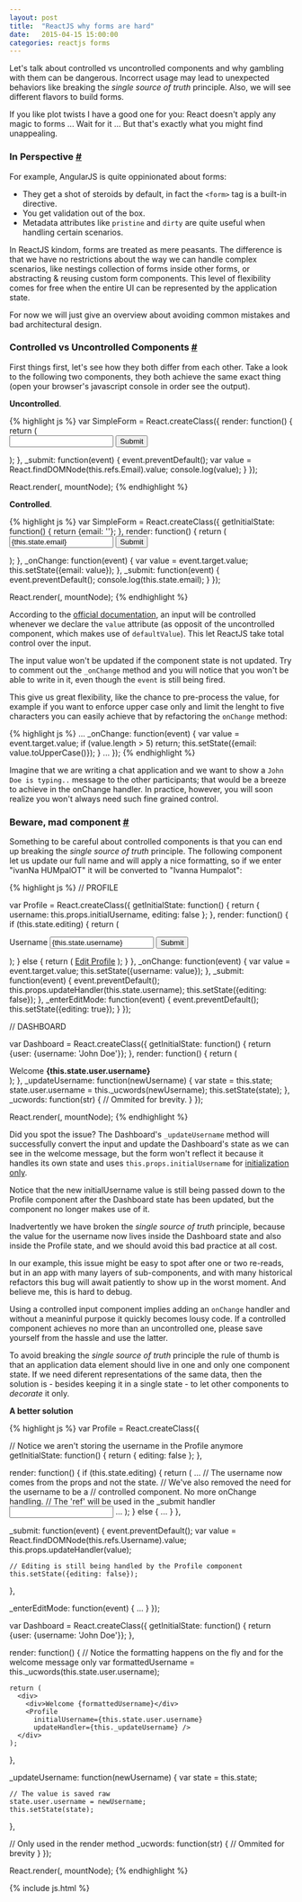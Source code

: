 ```yaml
---
layout: post
title:  "ReactJS why forms are hard"
date:   2015-04-15 15:00:00
categories: reactjs forms
---
```

Let's talk about controlled vs uncontrolled components and why gambling with them can be dangerous. Incorrect usage may lead to unexpected behaviors like  breaking the _single source of truth_ principle. Also, we will see different flavors to build forms.

If you like plot twists I have a good one for you: React doesn't apply any magic to forms ... Wait for it ... But that's exactly what you might find unappealing.

<a id="in-perspective"></a>

### In Perspective [#](#in-perspective)

For example, AngularJS is quite oppinionated about forms:

* They get a shot of steroids by default, in fact the `<form>` tag is a built-in directive.
* You get validation out of the box.
* Metadata attributes like `pristine` and `dirty` are quite useful when handling certain scenarios.

In ReactJS kindom, forms are treated as mere peasants. The difference is that we have no restrictions about the way we can handle complex scenarios, like nestings collection of forms inside other forms, or abstracting & reusing custom form components. This level of flexibility comes for free when the entire UI can be represented by the application state.

For now we will just give an overview about avoiding common mistakes and bad architectural design.

<a id="controlled-vs-uncontrolled-components"></a>

### Controlled vs Uncontrolled Components [#](#controlled-vs-uncontrolled-components)

First things first, let's see how they both differ from each other. Take a look to the following two components,
they both achieve the same exact thing (open your browser's javascript console in order see the output).

**Uncontrolled**.

<div id="sample1">
{% highlight js %}
var SimpleForm = React.createClass({
  render: function() {
    return (
      <form>
        <input ref="Email" defaultValue="" />
        <button onClick={this._submit}>Submit</button>
      </form>
    );
    },
  _submit: function(event) {
    event.preventDefault();
    var value = React.findDOMNode(this.refs.Email).value;
    console.log(value);
  }
});

React.render(<SimpleForm />, mountNode);
{% endhighlight %}
</div>

**Controlled**.

<div id="sample2">
{% highlight js %}
var SimpleForm = React.createClass({
  getInitialState: function() {
    return {email: ''};
  },
  render: function() {
    return (
      <form>
        <input value={this.state.email} onChange={this._onChange} />
        <button onClick={this._submit}>Submit</button>
      </form>
    );
  },
  _onChange: function(event) {
    var value = event.target.value;
    this.setState({email: value});
  },
  _submit: function(event) {
    event.preventDefault();
    console.log(this.state.email);
  }
});

React.render(<SimpleForm />, mountNode);
{% endhighlight %}
</div>

According to the [official documentation][controlled-and-uncontrolled-components], an input will be controlled whenever we declare the `value` attribute (as opposit of the uncontrolled component, which makes use of `defaultValue`). This let ReactJS take total control over the input.

The input value won't be updated if the component state is not updated. Try to comment out the `_onChange` method and you will notice that you won't be able to write in it, even though the `event` is still being fired.

This give us great flexibility, like the chance to pre-process the value, for example if you want to enforce upper case only and limit the lenght to five characters you can easily achieve that by refactoring the `onChange` method:

<div id="sample3">
{% highlight js %}
  ...
  _onChange: function(event) {
    var value = event.target.value;
    if (value.length > 5) return;
    this.setState({email: value.toUpperCase()});
  }
  ...
});
{% endhighlight %}
</div>

Imagine that we are writing a chat application and we want to show a `John Doe is typing..` message to the other participants; that would be a breeze to achieve in the onChange handler. In practice, however, you will soon realize you won't always need such fine grained control.

<a id="beware-mad-component"></a>

### Beware, mad component [#](#beware-mad-component)

Something to be careful about controlled components is that you can end up breaking the _single source of truth_ principle. The following component let us update our full name and will apply a nice formatting, so if we enter "ivanNa HUMpalOT" it will be converted to "Ivanna Humpalot":

<div id="sample4">
{% highlight js %}
// PROFILE

var Profile = React.createClass({
  getInitialState: function() {
    return {
      username: this.props.initialUsername,
      editing: false
    };
  },
  render: function() {
    if (this.state.editing) {
      return (
        <form>
          <label>Username</label>
          <input value={this.state.username} onChange={this._onChange} />
          <button onClick={this._submit}>Submit</button>
        </form>
      );
    } else {
      return (
        <a href="#" onClick={this._enterEditMode}>Edit Profile</a>
      );
    }
  },
  _onChange: function(event) {
    var value = event.target.value;
    this.setState({username: value});
  },
  _submit: function(event) {
    event.preventDefault();
    this.props.updateHandler(this.state.username);
    this.setState({editing: false});
  },
  _enterEditMode: function(event) {
    event.preventDefault();
    this.setState({editing: true});
  }
});

// DASHBOARD

var Dashboard = React.createClass({
  getInitialState: function() {
    return {user: {username: 'John Doe'}};
  },
  render: function() {
    return (
      <div>
        <div>Welcome <strong>{this.state.user.username}</strong></div>
        <Profile
          initialUsername={this.state.user.username}
          updateHandler={this._updateUsername} />
      </div>
    );
  },
  _updateUsername: function(newUsername) {
    var state = this.state;
    state.user.username = this._ucwords(newUsername);
    this.setState(state);
  },
  _ucwords: function(str) {
    // Ommited for brevity.
  }
});

React.render(<Dashboard />, mountNode);
{% endhighlight %}
</div>

Did you spot the issue? The Dashboard's `_updateUsername` method will successfully convert the input and update the Dashboard's state as we can see in the welcome message, but the form won't reflect it because it handles its own state and uses `this.props.initialUsername` for [initialization only][props-in-state].

Notice that the new initialUsername value is still being passed down to the Profile component after the Dashboard state has been updated, but the component no longer makes use of it.

Inadvertently we have broken  the _single source of truth_ principle, because the value for the username now lives inside the Dashboard state and also inside the Profile state, and we should avoid this bad practice at all cost.

In our example, this issue might be easy to spot after one or  two re-reads, but in an app with many layers of sub-components, and with many historical refactors this bug will await patiently to show up in the worst moment. And believe me, this is hard to debug.

Using a controlled input component implies adding an `onChange` handler and without a meaninful purpose it quickly becomes lousy code. If a controlled component achieves no more than an uncontrolled one, please save yourself from the hassle and use the latter.

To avoid breaking the _single source of truth_ principle the rule of thumb is that an application data element should live in one and only one component state. If we need diferent representations of the same data, then the solution is - besides keeping it in a single state - to let other components to _decorate_ it only.

**A better solution**

<div id="sample5">
{% highlight js %}
var Profile = React.createClass({

  // Notice we aren't storing the username in the Profile anymore
  getInitialState: function() {
    return {
      editing: false
    };
  },

  render: function() {
    if (this.state.editing) {
      return (
        ...
          // The username now comes from the props and not the state.
          // We've also removed the need for the username to be a
          // controlled component. No more onChange handling.
          // The 'ref' will be used in the _submit handler
          <input ref="Username" defaultValue={this.props.initialUsername} />
        ...
      );
    } else {
      ...
    }
  },

  _submit: function(event) {
    event.preventDefault();
    var value = React.findDOMNode(this.refs.Username).value;
    this.props.updateHandler(value);

    // Editing is still being handled by the Profile component
    this.setState({editing: false});
  },

  _enterEditMode: function(event) {
    ...
  }
});

var Dashboard = React.createClass({
  getInitialState: function() {
    return {user: {username: 'John Doe'}};
  },

  render: function() {
    // Notice the formatting happens on the fly and for the welcome message only
    var formattedUsername = this._ucwords(this.state.user.username);

    return (
      <div>
        <div>Welcome {formattedUsername}</div>
        <Profile
          initialUsername={this.state.user.username}
          updateHandler={this._updateUsername} />
      </div>
    );
  },

  _updateUsername: function(newUsername) {
    var state = this.state;

    // The value is saved raw
    state.user.username = newUsername;
    this.setState(state);
  },

  // Only used in the render method
  _ucwords: function(str) {
    // Ommited for brevity
  }
});

React.render(<Dashboard />, mountNode);
{% endhighlight %}
</div>

<!--
<a id="conclusion"></a>

### Conclusion [#](#conclusion)

As we have seen there is a lot of boilerplate code to get a simple form fully working, and we haven't covered validation yet. The other side of the coin is that we have the opportunity to handle complex forms with ease, or ask the guys at [HipChat][hipchat].

And yes, polish vodka is the best. Don't belive me? I'll be glad to talk to you about my awesome trip to Poland last year. If you have any questions about vodka or about this post let me know in the comments section below and I'll be happy to help.

@TODO talk about when a component is controlled. If value is provided then there must be an onChange handler. Also if the prop or state is undefined the component is treated as uncontrolled.

-->

[props-in-state]: https://facebook.github.io/react/tips/props-in-getInitialState-as-anti-pattern.html
[controlled-and-uncontrolled-components]: https://facebook.github.io/react/docs/forms.html#controlled-components
[controller-view]: https://facebook.github.io/flux/docs/todo-list.html#listening-to-changes-with-a-controller-view
[todd]: http://todsul.com/
[trello]: http://trello.com/

<style>
  form .row label {
    display: block;
  }
  form .row, {
      display: block;
  }

  form .row .error {
    color: red;
  }
</style>

{% include js.html %}